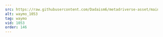 ```yaml
---
src: https://raw.githubusercontent.com/Dadaism6/metadriverse-asset/main/script-waymo-output-newcompressed/waymo_1053.mp4
alt: waymo_1053
tag: waymo
vid: 1053
order: 146
---
```

